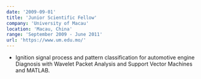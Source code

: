 ```yaml
---
date: '2009-09-01'
title: 'Junior Scientific Fellow'
company: 'University of Macau'
location: 'Macau, China'
range: 'September 2009 - June 2011'
url: 'https://www.um.edu.mo/'
---
```


- Ignition signal process and pattern classification for automotive engine Diagnosis with Wavelet Packet Analysis and Support Vector Machines and MATLAB.
